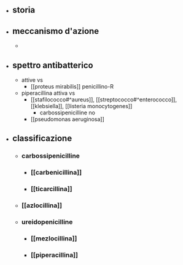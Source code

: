 - ## storia
- ## meccanismo d'azione
	- 
- ## spettro antibatterico
	- attive vs
		- [[proteus mirabilis]] penicillino-R
	- piperacillina attiva vs
		- [[stafilococco#^aureus]], [[streptococco#^enterococco]], [[klebsiella]], [[listeria monocytogenes]]
			- carbossipenicilline no
		- [[pseudomonas aeruginosa]]
- ## classificazione
	- ### carbossipenicilline
		- ### [[carbenicillina]]
		- ### [[ticarcillina]]
	- ### [[azlocillina]]
	- ### ureidopenicilline
		- ### [[mezlocillina]]
		- ### [[piperacillina]]